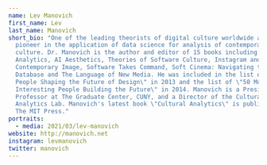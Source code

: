 ```yaml
---
name: Lev Manovich
first_name: Lev
last_name: Manovich
short_bio: "One of the leading theorists of digital culture worldwide and a
  pioneer in the application of data science for analysis of contemporary
  culture. Dr. Manovich is the author and editor of 15 books including Cultural
  Analytics, AI Aesthetics, Theories of Software Culture, Instagram and
  Contemporary Image, Software Takes Command, Soft Cinema: Navigating the
  Database and The Language of New Media. He was included in the list of \"25
  People Shaping the Future of Design\" in 2013 and the list of \"50 Most
  Interesting People Building the Future\" in 2014. Manovich is a Presidential
  Professor at The Graduate Center, CUNY, and a Director of the Cultural
  Analytics Lab. Manovich's latest book \"Cultural Analytics\" is published by
  The MIT Press."
portraits:
  - media: 2021/03/lev-manovich
website: http://manovich.net
instagram: levmanovich
twitter: manovich
---
```

